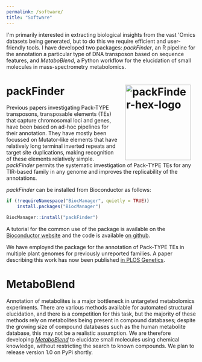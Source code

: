 ```yaml
---
permalink: /software/
title: "Software"
---
```


I'm primarily interested in extracting biological insights from the vast 'Omics datasets being generated, but to do this we require efficient and user-friendly tools. I have developed two packages: <i>packFinder</i>, an R pipeline for the annotation a particular type of DNA transposon based on sequence features, and <i>MetaboBlend</i>, a Python workflow for the elucidation of small molecules in mass-spectrometry metabolomics.

# packFinder <img src="https://raw.githubusercontent.com/jackgisby/packFinder/master/inst/packFinder_hex.png" alt="packFinder-hex-logo" align="right" hspace=15px style="width:172.67px;height:200px;"> 

Previous papers investigating Pack-TYPE transposons, transposable elements (TEs) that capture chromosomal loci and genes, have been based on ad-hoc pipelines for their annotation. They have mostly been focussed on Mutator-like elements that have relatively long terminal inverted repeats and target site duplications, making recognition of these elements relatively simple. <i>packFinder</i> permits the systematic investigation of Pack-TYPE TEs for any TIR-based family in any genome and improves the replicability of the annotations. 

<i>packFinder</i> can be installed from Bioconductor as follows:

```r
if (!requireNamespace("BiocManager", quietly = TRUE))
    install.packages("BiocManager")

BiocManager::install("packFinder")
```

A tutorial for the common use of the package is available on the <a href="https://doi.org/doi:10.18129/B9.bioc.packFinder">Bioconductor website</a> and the code is available <a href="https://github.com/jackgisby/packFinder">on github</a>. 

We have employed the package for the annotation of Pack-TYPE TEs in multiple plant genomes for previously unreported families. A paper describing this work has now been published <a href="https://doi.org/10.1371/journal.pgen.1010078">in PLOS Genetics</a>. 

# MetaboBlend

Annotation of metabolites is a major bottleneck in untargeted metabolomics experiments. There are various methods available for automated structural elucidation, and there is a competition for this task, but the majority of these methods rely on metabolites being present in compound databases; despite the growing size of compound databases such as the human metabolite database, this may not be a realistic assumption. We are therefore developing <a href="https://github.com/computational-metabolomics/metaboblend"><i>MetaboBlend</i></a> to elucidate small molecules using chemical knowledge, without restricting the search to known compounds. We plan to release version 1.0 on PyPi shortly. 
